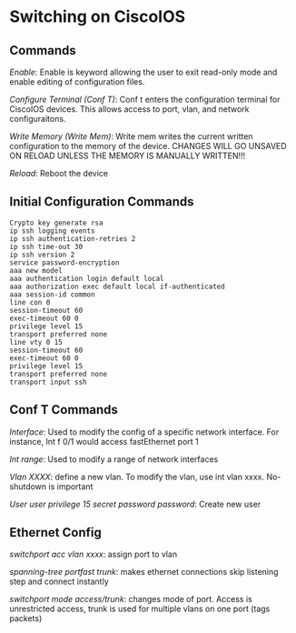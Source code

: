 # Switching on CiscoIOS
## Commands
*Enable*: Enable is keyword allowing the user to exit read-only mode and enable editing of configuration files.

*Configure Terminal (Conf T)*: Conf t enters the configuration terminal for CiscoIOS devices.  This allows access to port, vlan, and network configuraitons.

*Write Memory (Write Mem)*: Write mem writes the current written configuration to the memory of the device.  CHANGES WILL GO UNSAVED ON RELOAD UNLESS THE MEMORY IS MANUALLY WRITTEN!!!

*Reload*: Reboot the device

## Initial Configuration Commands
```
Crypto key generate rsa
ip ssh logging events
ip ssh authentication-retries 2
ip ssh time-out 30
ip ssh version 2
service password-encryption
aaa new model
aaa authentication login default local
aaa authorization exec default local if-authenticated
aaa session-id common
line con 0
session-timeout 60
exec-timeout 60 0
privilege level 15
transport preferred none
line vty 0 15
session-timeout 60
exec-timeout 60 0
privilege level 15
transport preferred none
transport input ssh
```

## Conf T Commands
*Interface*: Used to modify the config of a specific network interface.  For instance, Int f 0/1 would access fastEthernet port 1

*Int range*: Used to modify a range of network interfaces

*Vlan XXXX*: define a new vlan.  To modify the vlan, use int vlan xxxx.  No-shutdown is important

*User user privilege 15 secret password password*: Create new user

## Ethernet Config
*switchport acc vlan xxxx*: assign port to vlan

*spanning-tree portfast trunk*: makes ethernet connections skip listening step and connect instantly

*switchport mode access/trunk*: changes mode of port.  Access is unrestricted access, trunk is used for multiple vlans on one port (tags packets)
